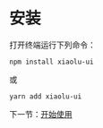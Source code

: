 # 安装

打开终端运行下列命令：

```
npm install xiaolu-ui
```

或

```
yarn add xiaolu-ui
```

下一节：[开始使用](#/doc/start)